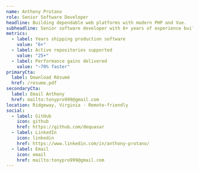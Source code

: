 ```yaml
---
name: Anthony Protano
role: Senior Software Developer
headline: Building dependable web platforms with modern PHP and Vue.
subheadline: Senior software developer with 6+ years of experience building scalable web applications with modern PHP and JavaScript frameworks. Skilled in solving complex problems, designing reliable systems, and writing clean, maintainable code. Experienced with CI/CD pipelines and effective collaboration across teams to deliver high-quality software.
metrics:
  - label: Years shipping production software
    value: "6+"
  - label: Active repositories supported
    value: "25+"
  - label: Performance gains delivered
    value: "~70% faster"
primaryCta:
  label: Download Résumé
  href: /resume.pdf
secondaryCta:
  label: Email Anthony
  href: mailto:tonypro999@gmail.com
location: Ridgeway, Virginia · Remote-friendly
social:
  - label: GitHub
    icon: github
    href: https://github.com/dequasar
  - label: LinkedIn
    icon: linkedin
    href: https://www.linkedin.com/in/anthony-protano/
  - label: Email
    icon: email
    href: mailto:tonypro999@gmail.com
---
```

